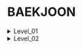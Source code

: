 BAEKJOON
========

<details markdown="1">
<summary>Level_01</summary>

 1. [Hello World!](https://github.com/OhHaneol/BAEKJOON/blob/master/%EB%AC%B8%EC%A0%9C%20%ED%92%80%EC%9D%B4/2557.java)
 2. [강한친구 대한육군](https://github.com/OhHaneol/BAEKJOON/blob/master/%EB%AC%B8%EC%A0%9C%20%ED%92%80%EC%9D%B4/10718.java)
 3. [고양이](https://github.com/OhHaneol/BAEKJOON/blob/master/%EB%AC%B8%EC%A0%9C%20%ED%92%80%EC%9D%B4/10171.java)
 4. [강아지](https://github.com/OhHaneol/BAEKJOON/blob/master/%EB%AC%B8%EC%A0%9C%20%ED%92%80%EC%9D%B4/10172.java)
 5. [A+B](https://github.com/OhHaneol/BAEKJOON/blob/master/%EB%AC%B8%EC%A0%9C%20%ED%92%80%EC%9D%B4/10000.java)
 6. [A-B](https://github.com/OhHaneol/BAEKJOON/blob/master/%EB%AC%B8%EC%A0%9C%20%ED%92%80%EC%9D%B4/10001.java)
 7. [A/B](https://github.com/OhHaneol/BAEKJOON/blob/master/%EB%AC%B8%EC%A0%9C%20%ED%92%80%EC%9D%B4/1008.java)
 8. [사칙연산](https://github.com/OhHaneol/BAEKJOON/blob/master/%EB%AC%B8%EC%A0%9C%20%ED%92%80%EC%9D%B4/10869.java)
 9. [나머지](https://github.com/OhHaneol/BAEKJOON/blob/master/%EB%AC%B8%EC%A0%9C%20%ED%92%80%EC%9D%B4/10430.java)
 10. [곱셈](https://github.com/OhHaneol/BAEKJOON/blob/master/%EB%AC%B8%EC%A0%9C%20%ED%92%80%EC%9D%B4/2588.java)
 
 
</details>

<details markdown="1">
<summary>Level_02</summary>

 1. [두 수 비교하기](https://github.com/OhHaneol/BAEKJOON/blob/master/%EB%AC%B8%EC%A0%9C%20%ED%92%80%EC%9D%B4/1330.java)
 2. [시험 성적](https://github.com/OhHaneol/BAEKJOON/blob/master/%EB%AC%B8%EC%A0%9C%20%ED%92%80%EC%9D%B4/9498.java)
 3. [윤년](https://github.com/OhHaneol/BAEKJOON/blob/master/%EB%AC%B8%EC%A0%9C%20%ED%92%80%EC%9D%B4/2753.java)
 3. [사분면](https://github.com/OhHaneol/BAEKJOON/blob/master/%EB%AC%B8%EC%A0%9C%20%ED%92%80%EC%9D%B4/14681.java)
 
 
</details>
